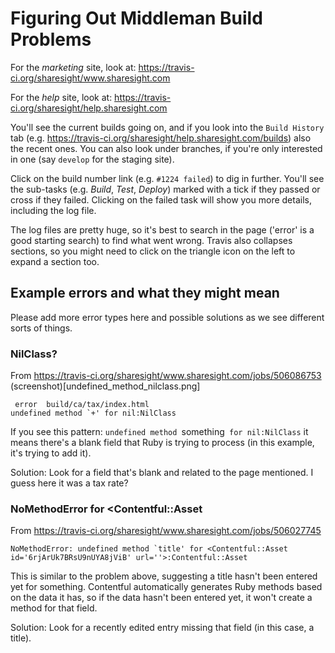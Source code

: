 # Figuring Out Middleman Build Problems

For the *marketing* site, look at: https://travis-ci.org/sharesight/www.sharesight.com

For the *help* site, look at: https://travis-ci.org/sharesight/help.sharesight.com

You'll see the current builds going on, and if you look into the `Build History` tab (e.g. https://travis-ci.org/sharesight/help.sharesight.com/builds) also the recent ones.  You can also look under branches, if you're only interested in one (say `develop` for the staging site).

Click on the build number link (e.g. `#1224 failed`) to dig in further. You'll see the sub-tasks (e.g. *Build*, *Test*, *Deploy*) marked with a tick if they passed or cross if they failed. Clicking on the failed task will show you more details, including the log file.

The log files are pretty huge, so it's best to search in the page ('error' is a good starting search) to find what went wrong. Travis also collapses sections, so you might need to click on the triangle icon on the left to expand a section too.

## Example errors and what they might mean

Please add more error types here and possible solutions as we see different sorts of things.

### NilClass?

From https://travis-ci.org/sharesight/www.sharesight.com/jobs/506086753
(screenshot)[undefined_method_nilclass.png]

```
 error  build/ca/tax/index.html
undefined method `+' for nil:NilClass
```

If you see this pattern: `undefined method `something` for nil:NilClass` it means there's a blank field that Ruby is trying to process (in this example, it's trying to add it). 

Solution: Look for a field that's blank and related to the page mentioned. I guess here it was a tax rate?

### NoMethodError for <Contentful::Asset

From https://travis-ci.org/sharesight/www.sharesight.com/jobs/506027745

```
NoMethodError: undefined method `title' for <Contentful::Asset id='6rjArUk7BRsU9nUYA8jViB' url=''>:Contentful::Asset
```

This is similar to the problem above, suggesting a title hasn't been entered yet for something. Contentful automatically generates Ruby methods based on the data it has, so if the data hasn't been entered yet, it won't create a method for that field.

Solution: Look for a recently edited entry missing that field (in this case, a title).

